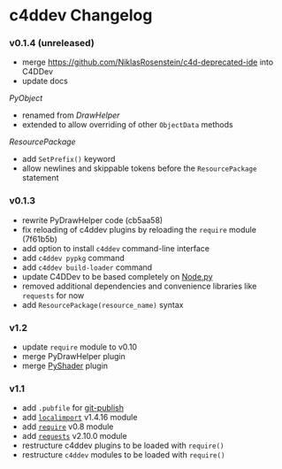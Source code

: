 # c4ddev Changelog

  [Node.py]: https://github.com/nodepy/nodepy

### v0.1.4 (unreleased)

- merge https://github.com/NiklasRosenstein/c4d-deprecated-ide into C4DDev
- update docs

*PyObject*

- renamed from *DrawHelper*
- extended to allow overriding of other `ObjectData` methods

*ResourcePackage*

- add `SetPrefix()` keyword
- allow newlines and skippable tokens before the `ResourcePackage` statement

### v0.1.3

- rewrite PyDrawHelper code (cb5aa58)
- fix reloading of c4ddev plugins by reloading the `require` module (7f61b5b)
- add option to install `c4ddev` command-line interface
- add `c4ddev pypkg` command
- add `c4ddev build-loader` command
- update C4DDev to be based completely on [Node.py]
- removed additional dependencies and convenience libraries like `requests` for now
- add `ResourcePackage(resource_name)` syntax

### v1.2

- update `require` module to v0.10
- merge PyDrawHelper plugin
- merge [PyShader](https://github.com/nr-plugins/pyshader) plugin

### v1.1

- add `.pubfile` for [git-publish](https://pypi.python.org/pypi/git-publish)
- add [`localimport`](https://github.com/NiklasRosenstein/py-localimport) v1.4.16 module
- add [`require`](https://github.com/NiklasRosenstein/py-localimport) v0.8 module
- add [`requests`](https://github.com/kennethreitz/requests) v2.10.0 module
- restructure c4ddev plugins to be loaded with `require()`
- restructure `c4ddev` modules to be loaded with `require()`
